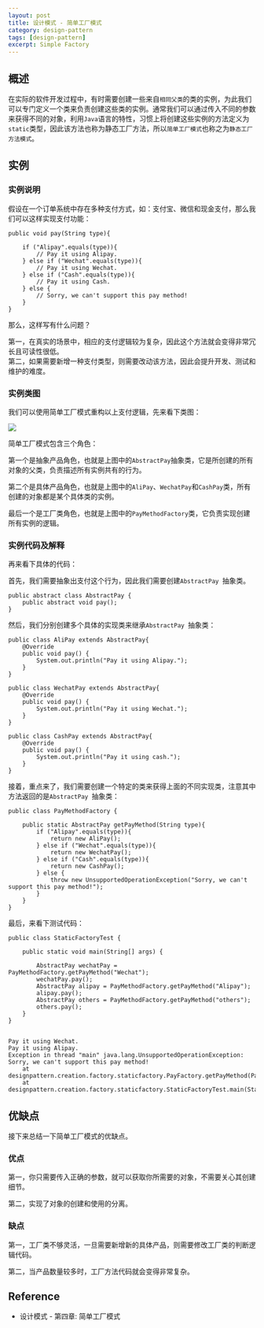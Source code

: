 ```yaml
---
layout: post
title: 设计模式 - 简单工厂模式
category: design-pattern
tags: [design-pattern]
excerpt: Simple Factory
---
```


## 概述  

在实际的软件开发过程中，有时需要创建一些来自`相同父类`的类的实例，为此我们可以专门定义一个类来负责创建这些类的实例。通常我们可以通过传入不同的参数来获得不同的对象，利用`Java`语言的特性，习惯上将创建这些实例的方法定义为`static`类型，因此该方法也称为静态工厂方法，所以`简单工厂模式`也称之为`静态工厂方法模式`。  


## 实例  

### 实例说明  

假设在一个订单系统中存在多种支付方式，如：支付宝、微信和现金支付，那么我们可以这样实现支付功能：  


``` 
public void pay(String type){

    if ("Alipay".equals(type)){
        // Pay it using Alipay.
    } else if ("Wechat".equals(type)){
        // Pay it using Wechat.
    } else if ("Cash".equals(type)){
        // Pay it using Cash.
    } else {
        // Sorry, we can't support this pay method!
    }
}
```


那么，这样写有什么问题？  

第一，在真实的场景中，相应的支付逻辑较为复杂，因此这个方法就会变得非常冗长且可读性很低。  
第二，如果需要新增一种支付类型，则需要改动该方法，因此会提升开发、测试和维护的难度。  


### 实例类图  

我们可以使用简单工厂模式重构以上支付逻辑，先来看下类图：  

![](https://yyc-images.oss-cn-beijing.aliyuncs.com/design_pattern_simple_factory.png)  


简单工厂模式包含三个角色：  

第一个是抽象产品角色，也就是上图中的`AbstractPay`抽象类，它是所创建的所有对象的父类，负责描述所有实例共有的行为。  

第二个是具体产品角色，也就是上图中的`AliPay`、`WechatPay`和`CashPay`类，所有创建的对象都是某个具体类的实例。  

最后一个是工厂类角色，也就是上图中的`PayMethodFactory`类，它负责实现创建所有实例的逻辑。  







### 实例代码及解释  

再来看下具体的代码：  

首先，我们需要抽象出支付这个行为，因此我们需要创建`AbstractPay `抽象类。  

```
public abstract class AbstractPay {
    public abstract void pay();
}
```

然后，我们分别创建多个具体的实现类来继承`AbstractPay `抽象类：  


```
public class AliPay extends AbstractPay{
    @Override
    public void pay() {
        System.out.println("Pay it using Alipay.");
    }
}

public class WechatPay extends AbstractPay{
    @Override
    public void pay() {
        System.out.println("Pay it using Wechat.");
    }
}

public class CashPay extends AbstractPay{
    @Override
    public void pay() {
        System.out.println("Pay it using cash.");
    }
}
```


接着，重点来了，我们需要创建一个特定的类来获得上面的不同实现类，注意其中方法返回的是`AbstractPay `抽象类：  


```
public class PayMethodFactory {

    public static AbstractPay getPayMethod(String type){
        if ("Alipay".equals(type)){
            return new AliPay();
        } else if ("Wechat".equals(type)){
            return new WechatPay();
        } else if ("Cash".equals(type)){
            return new CashPay();
        } else {
            throw new UnsupportedOperationException("Sorry, we can't support this pay method!");
        }
    }
}
```

最后，来看下测试代码：  

```
public class StaticFactoryTest {

    public static void main(String[] args) {

        AbstractPay wechatPay = PayMethodFactory.getPayMethod("Wechat");
        wechatPay.pay();
        AbstractPay alipay = PayMethodFactory.getPayMethod("Alipay");
        alipay.pay();
        AbstractPay others = PayMethodFactory.getPayMethod("others");
        others.pay();
    }
}


Pay it using Wechat.
Pay it using Alipay.
Exception in thread "main" java.lang.UnsupportedOperationException: Sorry, we can't support this pay method!
    at designpattern.creation.factory.staticfactory.PayFactory.getPayMethod(PayFactory.java:16)
    at designpattern.creation.factory.staticfactory.StaticFactoryTest.main(StaticFactoryTest.java:16)
```



## 优缺点  

接下来总结一下简单工厂模式的优缺点。  

### 优点  

第一，你只需要传入正确的参数，就可以获取你所需要的对象，不需要关心其创建细节。  

第二，实现了对象的创建和使用的分离。  

### 缺点  

第一，工厂类不够灵活，一旦需要新增新的具体产品，则需要修改工厂类的判断逻辑代码。  

第二，当产品数量较多时，工厂方法代码就会变得非常复杂。  


## Reference  

- 设计模式 - 第四章: 简单工厂模式  
